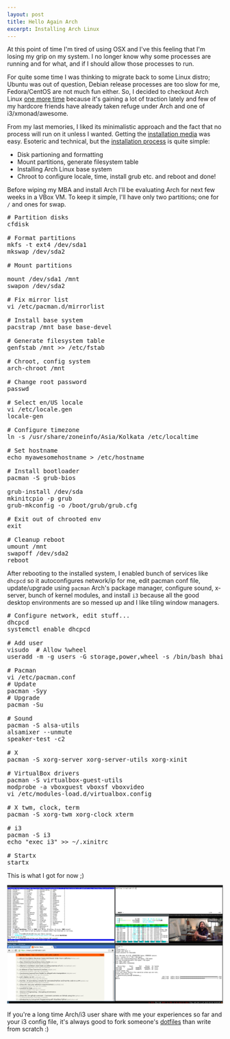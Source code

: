 ```yaml
---
layout: post
title: Hello Again Arch
excerpt: Installing Arch Linux
---
```


At this point of time I'm tired of using OSX and I've this feeling that I'm losing
my grip on my system. I no longer know why some processes are running and for
what, and if I should allow those processes to run.

For quite some time I was thinking to migrate back to some Linux distro; Ubuntu
was out of question, Debian release processes are too slow for me, Fedora/CentOS
are not much fun either. So, I decided to checkout Arch Linux [one more time](/logs/tweeting-with-irssi/)
because it's gaining a lot of traction lately and few of my hardcore friends
have already taken refuge under Arch and one of i3/xmonad/awesome.

From my last memories, I liked its minimalistic approach and the fact that no process
will run on it unless I wanted. Getting the [installation media](https://www.archlinux.org/download/)
was easy. Esoteric and technical, but the [installation process](https://wiki.archlinux.org/index.php/Official_Arch_Linux_Install_Guide) is quite simple:

- Disk partioning and formatting
- Mount partitions, generate filesystem table
- Installing Arch Linux base system
- Chroot to configure locale, time, install grub etc. and reboot and done!

Before wiping my MBA and install Arch I'll be evaluating Arch for next few weeks
in a VBox VM. To keep it simple, I'll have only two partitions; one for `/` and ones for swap.

<pre class="prettyprint">
# Partition disks
cfdisk

# Format partitions
mkfs -t ext4 /dev/sda1
mkswap /dev/sda2

# Mount partitions

mount /dev/sda1 /mnt
swapon /dev/sda2

# Fix mirror list
vi /etc/pacman.d/mirrorlist

# Install base system
pacstrap /mnt base base-devel

# Generate filesystem table
genfstab /mnt >> /etc/fstab

# Chroot, config system
arch-chroot /mnt

# Change root password
passwd

# Select en/US locale
vi /etc/locale.gen
locale-gen

# Configure timezone
ln -s /usr/share/zoneinfo/Asia/Kolkata /etc/localtime

# Set hostname
echo myawesomehostname > /etc/hostname

# Install bootloader
pacman -S grub-bios

grub-install /dev/sda
mkinitcpio -p grub
grub-mkconfig -o /boot/grub/grub.cfg

# Exit out of chrooted env
exit

# Cleanup reboot
umount /mnt
swapoff /dev/sda2
reboot
</pre>

After rebooting to the installed system, I enabled bunch of services like `dhcpcd`
so it autoconfigures network/ip for me, edit pacman conf file, update/upgrade using
`pacman` Arch's package manager, configure sound, x-server, bunch of kernel modules,
and install `i3` because all the good desktop environments are so messed up and I
like tiling window managers.

<pre class="prettyprint">
# Configure network, edit stuff...
dhcpcd
systemctl enable dhcpcd

# Add user
visudo  # Allow %wheel
useradd -m -g users -G storage,power,wheel -s /bin/bash bhaisaab

# Pacman
vi /etc/pacman.conf
# Update
pacman -Syy
# Upgrade
pacman -Su

# Sound
pacman -S alsa-utils
alsamixer --unmute
speaker-test -c2

# X
pacman -S xorg-server xorg-server-utils xorg-xinit

# VirtualBox drivers
pacman -S virtualbox-guest-utils
modprobe -a vboxguest vboxsf vboxvideo
vi /etc/modules-load.d/virtualbox.config

# X twm, clock, term
pacman -S xorg-twm xorg-clock xterm

# i3
pacman -S i3
echo "exec i3" >> ~/.xinitrc

# Startx
startx
</pre>

This is what I got for now ;)

<a href="/images/hello-arch.png">
<img src="/images/hello-arch.png">
</a>

If you're a long time Arch/i3 user share with me your experiences so far and your
i3 config file, it's always good to fork someone's [dotfiles](https://github.com/bhaisaab/dotfiles) than write from scratch :)
